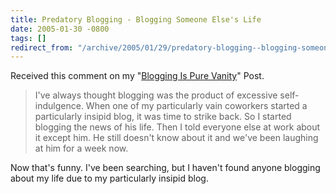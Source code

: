 ```yaml
---
title: Predatory Blogging - Blogging Someone Else's Life
date: 2005-01-30 -0800
tags: []
redirect_from: "/archive/2005/01/29/predatory-blogging--blogging-someone-elses-life.aspx/"
---
```


Received this comment on my "[Blogging Is Pure
Vanity](https://haacked.com/archive/2004/10/08/1322.aspx)" Post.

> I've always thought blogging was the product of excessive
> self-indulgence. When one of my particularly vain coworkers started a
> particularly insipid blog, it was time to strike back. So I started
> blogging the news of his life. Then I told everyone else at work about
> it except him. He still doesn't know about it and we've been laughing
> at him for a week now.

Now that's funny. I've been searching, but I haven't found anyone
blogging about my life due to my particularly insipid blog.

